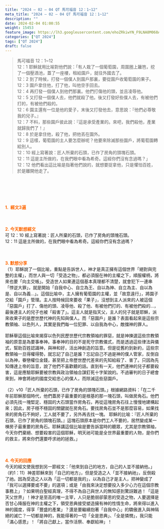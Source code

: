 ```yaml
---
title: "2024 – 02 – 04 QT 馬可福音 12：1~12"
meta_title: "2024 – 02 – 04 QT 馬可福音 12：1~12"
description: ""
date: 2024-02-04 01:00:55
weight: 15453
feature_image: https://lh3.googleusercontent.com/ehoZRkiwYN_F9LNA8M068AYxt73EavCZno-PD1cJRuf5BbSkQVUWr3gNEbt5kSs28Pb_Elg17kSrtf9ybWvojWoMV6I4tPM3vGRGDq6GkKkPdL2Gut4QAIw4-uykKUAtNiKgQKntvsU=w800
categories: ["QT 2024"]
tags: ["QT 2024"]
draft: false
---
```


<blockquote>馬可福音 12：1~12<br />
12：1 耶穌就用比喻對他們說：「有人栽了一個葡萄園，周圍圈上籬笆，挖了一個壓酒池，蓋了一座樓，租給園戶，就往外國去了。<br />
12：2 到了時候，打發一個僕人到園戶那裏，要從園戶收葡萄園的果子。<br />
12：3 園戶拿住他，打了他，叫他空手回去。<br />
12：4 再打發一個僕人到他們那裏。他們打傷他的頭，並且凌辱他。<br />
12：5 又打發一個僕人去，他們就殺了他。後又打發好些僕人去，有被他們打的，有被他們殺的。<br />
12：6 園主還有一位是他的愛子，末後又打發他去，意思說：『他們必尊敬我的兒子。』<br />
12：7 不料，那些園戶彼此說：『這是承受產業的。來吧，我們殺他，產業就歸我們了！』<br />
12：8 於是拿住他，殺了他，把他丟在園外。<br />
12：9 這樣，葡萄園的主人要怎麼辦呢？他要來除滅那些園戶，將葡萄園轉給別人。<br />
12：10 經上寫著說：匠人所棄的石頭，已作了房角的頭塊石頭。<br />
12：11 這是主所做的，在我們眼中看為希奇。這經你們沒有念過嗎？」<br />
12：12 他們看出這比喻是指著他們說的，就想要捉拿他，只是懼怕百姓，於是離開他走了。</blockquote><br />
&nbsp;<br />
<br />
&nbsp;<br />
<br />
<span style="color: #ff6600;"><strong>1.  經文3遍</strong></span><br />
<br />
&nbsp;<br />
<br />
<span style="color: #ff6600;"><strong>2. 今天默想經文<br />
</strong></span>可 12：10 經上寫著說：匠人所棄的石頭，已作了房角的頭塊石頭。<br />
12：11 這是主所做的，在我們眼中看為希奇。這經你們沒有念過嗎？<br />
<br />
&nbsp;<br />
<br />
<strong><span style="color: #ff6600;">3. 默想分享<br />
</span></strong>（1）耶穌說了一個比喻，重點是告訴世人，神才是真正擁有這個世界「絕對與完整的主權」，而世人與一切「受造之物」，都必須服在神的主權之下，順服權柄，將來也要「向主交帳」。受造世人如果連這個基本真理都不清楚，就會犯下一連串「悖逆大罪」，就是開始「自我中心、自立為王、自以為神、自立為主、自以為是、自以為義…」。這個比喻中，主人擁有葡萄園的主權，並「故意遠行」，將園子交給「園戶」管理。主人按時候回來要收「果子」，沒想到主人派來的人被這個「惡園戶」打了、傷他的頭、凌辱他、殺了他、有被他們打的、有被他們殺的…，最後連主人的兒子也被「殺害了」。這主人就是指天父，主人的兒子就是耶穌，派來收果子的是歷世歷代神的先知與僕人。而「惡園戶」是誰？表面看起來是這些宗教領袖、以色列人，其實是我們每一位犯罪、以自我為中心，敵擋神的罪人。<br />
<br />
耶穌舉這個比喻來揭穿以色列民歷世歷代宗教領袖的罪惡，就是神揀選這些宗教領袖的原意是為要事奉神。事奉神的目的不是死守宗教儀式，而是透過這些律法與儀式，幫助百姓認識神，與神和好，活出神創造的旨意。但是從舊約到新約，這些宗教領袖一旦得權得勢，就忘記了自己是誰？忘記自己不過是神的僕人管家，反倒自以為神，眷戀權位金錢，甚至把上帝歷世歷代差來的先知給殺了、害了。只因為先知傳達上帝的旨意，說了他們不喜歡聽的話。直到有一天，他們連神的兒子都要殺害，這是應驗耶穌要被宗教與政治領袖合謀釘死十字架說的。不過審判的日子總會來到，神會將祂的國度交給忠心的僕人，而除滅這些惡園戶。<br />
<br />
（2）v10「匠人所棄的石頭，已作了房角的頭塊石頭。」根據網路資料：「在二千年前耶穌那個時代，他們蓋房子最重要的是根基的那一塊石頭，叫做房角石。他們必須先找一塊堅定、穩固的大石頭當作房角石，再從這塊房角石往上慢慢地建構起來；因此，房子穩不穩固的關鍵就在房角石。要找房角石並不是那麼容易，如果找來的房角石不夠好，工人就不要了，另外再去找一塊。 耶穌的比喻：『匠人所棄的石頭，已作了房角的頭塊石頭。』這塊石頭原本是你們工人不要的，居然變成某一棟房子最重要的房角石。耶穌講這個比喻是要告訴當時的聽眾，尤其是宗教領袖，今天你們棄絕、想要殺害的這個耶穌，明天祂可能是全世界最重要的人物，是你們的救主，將來你們還要呼求祂的拯救。」<br />
<br />
&nbsp;<br />
<br />
<strong style="font-size: inherit;"><span style="color: #ff6600;">4. 今天的回應<br />
</span></strong>今天的經文使我想到另一節經文：「他來到自己的地方，自己的人並不接納他。」（約1：11）神差耶穌來到「自己的地方」，但是受造之人「並不接納祂」，反倒殺了祂。因為受造之人以為「這一切都是我的」，以為自己才是主人，把神變成了「我可以選擇要或不要」的選項；或是「由我來決定想要投入多少心力在這個宗教事務上」？如果明白聖經真理，不得不為自己與世人的無知感到驚訝難過！「這是天父世界」！神才是至高的唯一主宰，人只是脆弱卻蒙恩的受造之物，人要選擇是否甘心降服在神的主權之下，領受恩典接受塑造擁有神的性情生命，將來得以進入神的國度，得享「豐盛的產業」？還是要繼續抱著「自我中心」的驕傲進入與神隔絕的滅亡？一切都是神的，我能得著的一切「全是恩典」、「全是憐憫」，我只能「滿心感恩」！「將自己獻上，當作活祭、奉獻給神」！<br />
<br />
<audio style="display: none;" controls="controls"></audio><br />
<br />
<audio style="display: none;" controls="controls"></audio><br />
<br />
<audio style="display: none;" controls="controls"></audio><br />
<br />
<audio style="display: none;" controls="controls"></audio><br />
<br />
<audio style="display: none;" controls="controls"></audio>
        